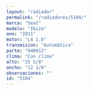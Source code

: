 ```yaml
---
layout: "radiador"
permalink: "/radiadores/5104/"
marca: "Seat"
modelo: "Ibiza"
ano: "2011"
motor: "L4 1.6"
transmision: "Automática"
parte: "640012"
clima: "Con clima"
alto: "25 5/8"
ancho: "12 1/8"
observaciones: ""
id: "5104"
---
```


